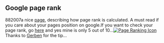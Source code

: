 <article><h1>Google page rank</h1><time><span class="day">8</span><span class="month">8</span><span class="year">2007</span></time>a nice <a href="http://www.iprcom.com/papers/pagerank/#ex1">page</a>, describing how page rank is calculated. A must read if you care about your pages position on google.If you want to check your page rank, go <a href="http://www.prchecker.info/check_page_rank.php">here</a> and yes mine is only 5 out of 10...<a href="http://www.prchecker.info/" target="_blank"><img src="http://www.prchecker.info/PR1_img.gif" alt="Page Ranking Icon" border="0" /></a>Thanks to <a href="http://www.ghdesigns.com/">Gerben</a> for the tip...</article>